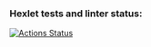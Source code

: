 ### Hexlet tests and linter status:
[![Actions Status](https://github.com/Andrew-1911/qa-engineer-project-84/actions/workflows/hexlet-check.yml/badge.svg)](https://github.com/Andrew-1911/qa-engineer-project-84/actions)